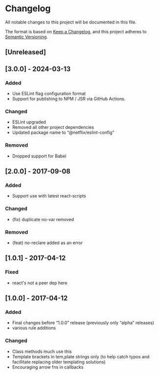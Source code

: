 # Changelog

All notable changes to this project will be documented in this file.

The format is based on [Keep a Changelog](https://keepachangelog.com/en/1.1.0/),
and this project adheres to [Semantic Versioning](https://semver.org/spec/v2.0.0.html).

## [Unreleased]

## [3.0.0] - 2024-03-13

### Added

- Use ESLint flag configuration format
- Support for publishing to NPM / JSR via GitHub Actions.

### Changed

- ESLint upgraded
- Removed all other project dependencies
- Updated package name to “@netflix/eslint-config”

### Removed

- Dropped support for Babel

## [2.0.0] - 2017-09-08

### Added

- Support use with latest react-scripts

### Changed

- (fix) duplicate no-var removed

### Removed

- (feat) no-reclare added as an error

## [1.0.1] - 2017-04-12

### Fixed

- react's not a peer dep here

## [1.0.0] - 2017-04-12

### Added

- Final changes before “1.0.0” release (previously only “alpha” releases)
- various rule additions

### Changed

- Class methods much use this
- Template brackets in tem,plate strings only
  (to help catch typos and facillitate replacing
   older templating solutions)
- Encouraging arrow fns in callbacks
